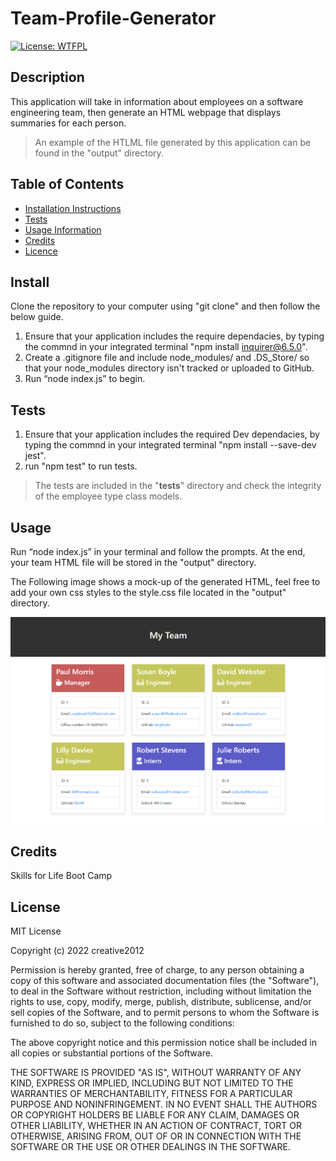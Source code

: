 # Team-Profile-Generator
  
[![License: WTFPL](https://img.shields.io/badge/License-MIT-yellow.svg)](https://opensource.org/licenses/MIT)
## Description
This application will take in information about employees on a software engineering team, then generate an HTML webpage that displays summaries for each person. 
 > An example of the HTLML file generated by this application can be found in the "output" directory.

## Table of Contents
* [Installation Instructions](#install)
* [Tests](#tests)
* [Usage Information](#usage)
* [Credits](#credits)
* [Licence](#license)

## Install
Clone the repository to your computer using "git clone" and then follow the below guide.
1.  Ensure that your application includes the require dependacies, by typing the commnd in your integrated terminal "npm install inquirer@6.5.0".
2.  Create a .gitignore file and include node_modules/ and .DS_Store/ so that your node_modules directory isn't tracked or uploaded to GitHub.
3.  Run “node index.js” to begin.

## Tests
1.  Ensure that your application includes the required Dev dependacies, by typing the commnd in your integrated terminal "npm install --save-dev jest".
2. run "npm test" to run tests.
 > The tests are included in the "__tests__" directory and check the integrity of the employee type class models.


## Usage
Run “node index.js” in your terminal and follow the prompts. At the end, your team HTML file will be stored in the "output" directory.

The Following image shows a mock-up of the generated HTML, feel free to add your own css styles to the style.css file located in the "output" directory.

![applicaton mock up](./images/image.png)

## Credits

Skills for Life Boot Camp

## License

MIT License

Copyright (c) 2022 creative2012

Permission is hereby granted, free of charge, to any person obtaining a copy
of this software and associated documentation files (the "Software"), to deal
in the Software without restriction, including without limitation the rights
to use, copy, modify, merge, publish, distribute, sublicense, and/or sell
copies of the Software, and to permit persons to whom the Software is
furnished to do so, subject to the following conditions:

The above copyright notice and this permission notice shall be included in all
copies or substantial portions of the Software.

THE SOFTWARE IS PROVIDED "AS IS", WITHOUT WARRANTY OF ANY KIND, EXPRESS OR
IMPLIED, INCLUDING BUT NOT LIMITED TO THE WARRANTIES OF MERCHANTABILITY,
FITNESS FOR A PARTICULAR PURPOSE AND NONINFRINGEMENT. IN NO EVENT SHALL THE
AUTHORS OR COPYRIGHT HOLDERS BE LIABLE FOR ANY CLAIM, DAMAGES OR OTHER
LIABILITY, WHETHER IN AN ACTION OF CONTRACT, TORT OR OTHERWISE, ARISING FROM,
OUT OF OR IN CONNECTION WITH THE SOFTWARE OR THE USE OR OTHER DEALINGS IN THE
SOFTWARE.

